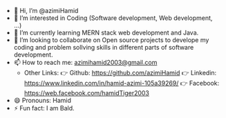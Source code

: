 - 👋 Hi, I’m @azimiHamid
- 👀 I’m interested in Coding (Software development, Web development, ...)
- 🌱 I’m currently learning MERN stack web development and Java.
- 💞️ I’m looking to collaborate on Open source projects to develope my coding and problem sollving skills in different parts of software development.
- 📫 How to reach me: azimihamid2003@gmail.com
     - Other Links:
         👉 Github: https://github.com/azimiHamid
         👉 Linkedin: https://www.linkedin.com/in/hamid-azimi-105a39269/
         👉 Facebook: https://web.facebook.com/hamidTiger2003
- 😄 Pronouns: Hamid
- ⚡ Fun fact: I am Bald.

<!---
azimiHamid/azimiHamid is a ✨ special ✨ repository because its `README.md` (this file) appears on your GitHub profile.
You can click the Preview link to take a look at your changes.
--->
